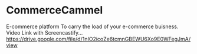 # CommerceCammel
E-commerce platform
To carry the load of your e-commerce buisness. 
Video Link with Screencastify...
https://drive.google.com/file/d/1nIO2icoZe6tcmnGBEWU6Xo9E0WFegJmA/view
